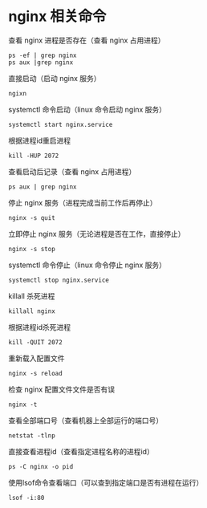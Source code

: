 # nginx 相关命令

查看 nginx 进程是否存在（查看 nginx 占用进程）

```
ps -ef | grep nginx
ps aux |grep nginx
```

直接启动（启动 nginx 服务）

```
ngixn
```

systemctl 命令启动（linux 命令启动 nginx 服务）

```
systemctl start nginx.service
```

根据进程id重启进程

```
kill -HUP 2072
```

查看启动后记录（查看 nginx 占用进程）

```
ps aux | grep nginx
```

停止 nginx 服务（进程完成当前工作后再停止）

```
nginx -s quit
```

立即停止 nginx 服务（无论进程是否在工作，直接停止）

```
nginx -s stop
```

systemctl 命令停止（linux 命令停止 nginx 服务）

```
systemctl stop nginx.service
```

killall 杀死进程

```
killall nginx
```

根据进程id杀死进程

```
kill -QUIT 2072
```

重新载入配置文件

```
nginx -s reload
```

检查 nginx 配置文件文件是否有误

```
nginx -t
```

查看全部端口号（查看机器上全部运行的端口号）

```
netstat -tlnp
```

直接查看进程id（查看指定进程名称的进程id）

```
ps -C nginx -o pid
```

使用lsof命令查看端口（可以查到指定端口是否有进程在运行）

```
lsof -i:80
```